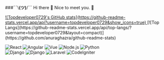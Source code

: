 ###¯¯\\__(ツ)__/¯¯ Hi there 👋 Nice to meet you. 🍻

<a href="https://github.com/topdeveloper0729?tab=repositories">
  ![Topdeveloper0729's GitHub stats](https://github-readme-stats.vercel.app/api?username=topdeveloper0729&show_icons=true)
</a>
[![Top Langs](https://github-readme-stats.vercel.app/api/top-langs/?username=topdeveloper0729&layout=compact)](https://github.com/anuraghazra/github-readme-stats) 


![React](https://img.shields.io/badge/-React-61DAFB?style=flat-square&logo=React&logoColor=fff)
![Angular](https://img.shields.io/badge/-Angular-339933?style=flat-square&logo=Angular&logoColor=fff)
![Vue](https://img.shields.io/badge/-Vue.js-007ACC?style=flat-square&logo=Vue.js&logoColor=fff)
![Node.js](https://img.shields.io/badge/-Node.js-339933?style=flat-square&logo=Node.js&logoColor=fff)
![Python](https://img.shields.io/badge/-Python-3776AB?style=flat-square&logo=Python&logoColor=fff)
<br />
![Django](https://img.shields.io/badge/-Django-47848F?style=flat-square&logo=Django&logoColor=fff)
![Django](https://img.shields.io/badge/-Flask-47848F?style=flat-square&logo=Django&logoColor=fff)
![Laravel](https://img.shields.io/badge/-Laravel-47848F?style=flat-square&logo=Laravel&logoColor=fff)
![CodeIgniter](https://img.shields.io/badge/-CodeIgniter-777BB4?style=flat-square&logo=CodeIgniter&logoColor=fff)
